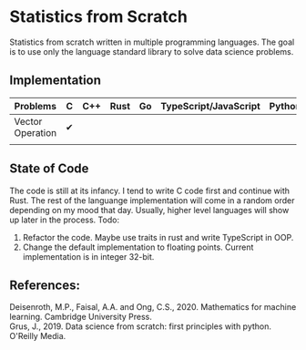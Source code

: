# Statistics from Scratch
Statistics from scratch written in multiple programming languages. The goal is to use only the language standard library to solve data science problems.

## Implementation

| Problems          |   C      | C++   | Rust  | Go    | TypeScript/JavaScript | Python    | Julia | R     |
|-------------------|----      |------ |-------|-----  |-----------------------|-------    |-------|---    |
| Vector Operation  |✔         |       |       |       |                       |           |       |       |
|                   |       |       |       |       |                       |           |       |       |

## State of Code
The code is still at its infancy. I tend to write C code first and continue with Rust. The rest of the languange implementation will come in a random order depending on my mood that day. Usually, higher level languages will show up later in the process. Todo:
1. Refactor the code. Maybe use traits in rust and write TypeScript in OOP.
2. Change the default implementation to floating points. Current implementation is in integer 32-bit. 

## References:
Deisenroth, M.P., Faisal, A.A. and Ong, C.S., 2020. Mathematics for machine learning. Cambridge University Press.</br>
Grus, J., 2019. Data science from scratch: first principles with python. O'Reilly Media.

